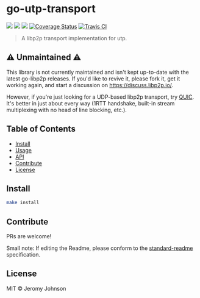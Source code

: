 go-utp-transport
==================

[![](https://img.shields.io/badge/made%20by-Protocol%20Labs-blue.svg?style=flat-square)](http://ipn.io)
[![](https://img.shields.io/badge/project-IPFS-blue.svg?style=flat-square)](http://libp2p.io/)
[![](https://img.shields.io/badge/freenode-%23ipfs-blue.svg?style=flat-square)](http://webchat.freenode.net/?channels=%23ipfs)
[![Coverage Status](https://coveralls.io/repos/github/libp2p/js-libp2p-floodsub/badge.svg?branch=master)](https://coveralls.io/github/libp2p/go-utp-transport?branch=master)
[![Travis CI](https://travis-ci.org/libp2p/js-libp2p-floodsub.svg?branch=master)](https://travis-ci.org/libp2p/go-utp-transport)

> A libp2p transport implementation for utp.

## ⚠️ Unmaintained ⚠️

This library is not currently maintained and isn't kept up-to-date with the latest go-libp2p releases. If you'd like to revive it, please fork it, get it working again, and start a discussion on https://discuss.libp2p.io/.

However, if you're just looking for a UDP-based libp2p transport, try [QUIC](https://github.com/libp2p/go-libp2p-quic-transport/). It's better in just about every way (1RTT handshake, built-in stream multiplexing with no head of line blocking, etc.).

## Table of Contents

- [Install](#install)
- [Usage](#usage)
- [API](#api)
- [Contribute](#contribute)
- [License](#license)

## Install

```sh
make install
```


## Contribute

PRs are welcome!

Small note: If editing the Readme, please conform to the [standard-readme](https://github.com/RichardLitt/standard-readme) specification.

## License

MIT © Jeromy Johnson

